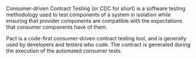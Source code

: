 Consumer-driven Contract Testing (or CDC for short) is a software testing methodology used to test components of a system in isolation while ensuring that 
provider components are compatible with the expectations that consumer components have of them.


Pact is a code-first consumer-driven contract testing tool, and is generally used by developers and testers who code. The contract is generated during 
the execution of the automated consumer tests.
